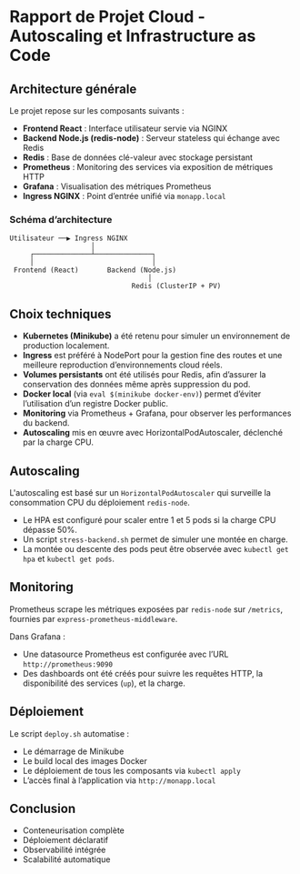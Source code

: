 # Rapport de Projet Cloud - Autoscaling et Infrastructure as Code



## Architecture générale

Le projet repose sur les composants suivants :

- **Frontend React** : Interface utilisateur servie via NGINX
- **Backend Node.js (redis-node)** : Serveur stateless qui échange avec Redis
- **Redis** : Base de données clé-valeur avec stockage persistant
- **Prometheus** : Monitoring des services via exposition de métriques HTTP
- **Grafana** : Visualisation des métriques Prometheus
- **Ingress NGINX** : Point d’entrée unifié via `monapp.local`

### Schéma d’architecture

```
Utilisateur ──▶ Ingress NGINX
                    │
     ┌──────────────┴──────────────┐
     │                             │
 Frontend (React)       Backend (Node.js)
                                  │
                              Redis (ClusterIP + PV)
```

## Choix techniques

- **Kubernetes (Minikube)** a été retenu pour simuler un environnement de production localement.
- **Ingress** est préféré à NodePort pour la gestion fine des routes et une meilleure reproduction d’environnements cloud réels.
- **Volumes persistants** ont été utilisés pour Redis, afin d’assurer la conservation des données même après suppression du pod.
- **Docker local** (via `eval $(minikube docker-env)`) permet d’éviter l’utilisation d’un registre Docker public.
- **Monitoring** via Prometheus + Grafana, pour observer les performances du backend.
- **Autoscaling** mis en œuvre avec HorizontalPodAutoscaler, déclenché par la charge CPU.

## Autoscaling

L'autoscaling est basé sur un `HorizontalPodAutoscaler` qui surveille la consommation CPU du déploiement `redis-node`.

- Le HPA est configuré pour scaler entre 1 et 5 pods si la charge CPU dépasse 50%.
- Un script `stress-backend.sh` permet de simuler une montée en charge.
- La montée ou descente des pods peut être observée avec `kubectl get hpa` et `kubectl get pods`.

## Monitoring

Prometheus scrape les métriques exposées par `redis-node` sur `/metrics`, fournies par `express-prometheus-middleware`.

Dans Grafana :
- Une datasource Prometheus est configurée avec l’URL `http://prometheus:9090`
- Des dashboards ont été créés pour suivre les requêtes HTTP, la disponibilité des services (`up`), et la charge.

## Déploiement

Le script `deploy.sh` automatise :

- Le démarrage de Minikube
- Le build local des images Docker
- Le déploiement de tous les composants via `kubectl apply`
- L’accès final à l’application via `http://monapp.local`

## Conclusion


- Conteneurisation complète
- Déploiement déclaratif
- Observabilité intégrée
- Scalabilité automatique


